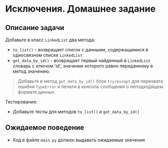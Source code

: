# Исключения. Домашнее задание

## Описание задачи
Добавьте в класс `LinkedList` два метода:

- `to_list()` - возвращает список с данными, содержащимися в односвязном списке `LinkedList`
- `get_data_by_id()` - возвращает первый найденный в `LinkedList` словарь с ключом 'id',
   значение которого равно переданному в метод значению. 

> Добавьте в метод `get_data_by_id()` блок `try/except` для перехвата ошибки `TypeError`
  и печати в консоль сообщения о неподходящем формате данных.

Тестирование:
- Добавьте тесты для методов `to_list()` и `get_data_by_id()`

## Ожидаемое поведение
- Код в файле `main.py` должен выдавать ожидаемые значения

